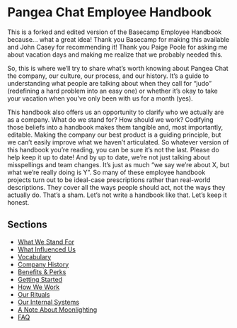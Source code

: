 # Pangea Chat Employee Handbook

This is a forked and edited version of the Basecamp Employee Handbook because... what a great idea! Thank you Basecamp for making this available and John Casey for recommending it! Thank you Paige Poole for asking me about vacation days and making me realize that we probably needed this.

So, this is where we’ll try to share what’s worth knowing about Pangea Chat the company, our culture, our process, and our history. It’s a guide to understanding what people are talking about when they call for “judo” (redefining a hard problem into an easy one) or whether it’s okay to take your vacation when you’ve only been with us for a month (yes).

This handbook also offers us an opportunity to clarify who we actually are as a company. What do we stand for? How should we work? Codifying those beliefs into a handbook makes them tangible and, most importantly, editable. Making the company our best product is a guiding principle, but we can’t easily improve what we haven’t articulated. So whatever version of this handbook you’re reading, you can be sure it’s not the last. Please do help keep it up to date! And by up to date, we’re not just talking about misspellings and team changes. It’s just as much “we say we’re about X, but what we’re really doing is Y”. So many of these employee handbook projects turn out to be ideal-case prescriptions rather than real-world descriptions. They cover all the ways people should act, not the ways they actually do. That’s a sham. Let’s not write a handbook like that. Let’s keep it honest.

## Sections

- [What We Stand For](https://github.com/wcjord/pangeahandbook/blob/master/what-we-stand-for.md)
- [What Influenced Us](https://github.com/wcjord/pangeahandbook/blob/master/what-influenced-us.md)
- [Vocabulary](https://github.com/wcjord/pangeahandbook/blob/master/vocabulary.md)
- [Company History](https://github.com/wcjord/pangeahandbook/blob/master/company-history.md)
- [Benefits & Perks](https://github.com/wcjord/pangeahandbook/blob/master/benefits-and-perks.md)
- [Getting Started](https://github.com/wcjord/pangeahandbook/blob/master/getting-started.md)
- [How We Work](https://github.com/wcjord/pangeahandbook/blob/master/how-we-work.md)
- [Our Rituals](https://github.com/wcjord/pangeahandbook/blob/master/our-rituals.md)
- [Our Internal Systems](https://github.com/wcjord/pangeahandbook/blob/master/our-internal-systems.md)
- [A Note About Moonlighting](https://github.com/wcjord/pangeahandbook/blob/master/moonlighting.md)
- [FAQ](https://github.com/wcjord/pangeahandbook/blob/master/faq.md)
